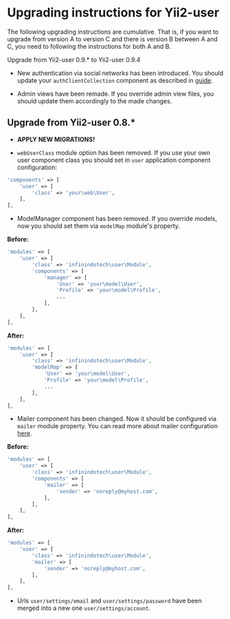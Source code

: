 Upgrading instructions for Yii2-user
====================================

The following upgrading instructions are cumulative. That is, if you want to
upgrade from version A to version C and there is version B between A and C, you
need to following the instructions for both A and B.

Upgrade from Yii2-user 0.9.* to Yii2-user 0.9.4

- New authentication via social networks has been introduced. You should update
your `authClientCollection` component as described in [guide](docs/social-auth.md).

- Admin views have been remade. If you override admin view files, you should
update them accordingly to the made changes.

Upgrade from Yii2-user 0.8.*
----------------------------

- **APPLY NEW MIGRATIONS!**

- `webUserClass` module option has been removed. If you use your own user 
component class you should set in `user` application component configuration:

```php
'components' => [
    'user' => [
        'class' => 'your\web\User',
    ],
],
```

- ModelManager component has been removed. If you override models, now you
should set them via `modelMap` module's property.

**Before:**

```php
'modules' => [
    'user' => [
        'class' => 'infinindotech\user\Module',
        'components' => [
            'manager' => [
                'User' => 'your\model\User',
                'Profile' => 'your\model\Profile',
                ...
            ],
        ],
    ],
],
```

**After:**

```php
'modules' => [
    'user' => [
        'class' => 'infinindotech\user\Module',
        'modelMap' => [
            'User' => 'your\model\User',
            'Profile' => 'your\model\Profile',
            ...
        ],
    ],
],
```

- Mailer component has been changed. Now it should be configured via `mailer`
module property. You can read more about mailer configuration [here](docs/mailer.md).

**Before:**

```php
'modules' => [
    'user' => [
        'class' => 'infinindotech\user\Module',
        'components' => [
            'mailer' => [
                'sender' => 'noreply@myhost.com',
            ],
        ],
    ],
],
```

**After:**

```php
'modules' => [
    'user' => [
        'class' => 'infinindotech\user\Module',
        'mailer' => [
            'sender' => 'noreply@myhost.com',
        ],
    ],
],
```

- Urls `user/settings/email` and `user/settings/password` have been merged into
a new one `user/settings/account`.